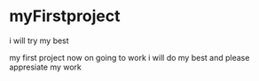 # myFirstproject

i will try my best

my first project now on going to work
i will do my best and please appresiate my work
